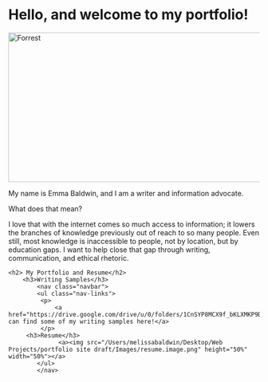 <!DOCTYPE html>
<html>
    <head>
        <meta charset="UTF-8">
        <meta name="description" content="My writing portfolio">
        <meta name="author" content="Emma Baldwin">
        <title>Emma Baldwin's Portfolio</title>
        <link rel="stylesheet" type="text/css" href="Styles/stylesheet.css">
    </head>
<body>
    <h1>Hello, and welcome to my portfolio!</h1>
        <a><img src="/Users/melissabaldwin/Desktop/Web Projects/portfolio site draft/Images/DA79C499-44CD-44E3-BCE9-ECF346DB77C4.jpeg" alt="Forrest" width="900" height="300"></a>
        <p> My name is Emma Baldwin, and I am a writer and information advocate.</p>
        <p>What does that mean?</p>
        <p>I love that with the internet comes so much access to information; it lowers the branches of knowledge previously out of reach to so many people. Even still, most knowledge is inaccessible to people, not by location, but by education gaps. I want to help close that gap through writing, communication, and ethical rhetoric.</p>   
    
    <h2> My Portfolio and Resume</h2>
        <h3>Writing Samples</h3>
            <nav class="navbar">
            <ul class="nav-links">
             <p>
                 <a href="https://drive.google.com/drive/u/0/folders/1CnSYP8MCX9f_bKLXMKP9DUFE85I81q0n">You can find some of my writing samples here!</a>
             </p>
         <h3>Resume</h3>
                  <a><img src="/Users/melissabaldwin/Desktop/Web Projects/portfolio site draft/Images/resume.image.png" height="50%" width="50%"></a>
            </ul>
            </nav>
</body>
</html>

